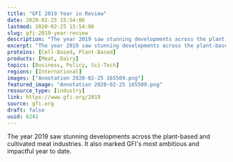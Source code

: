 ```yaml
---
title: "GFI 2019 Year in Review"
date: 2020-02-25 15:54:06
lastmod: 2020-02-25 15:54:06
slug: gfi-2019-year-review
description: "The year 2019 saw stunning developments across the plant-based and cultivated meat industries. It also marked GFI’s most ambitious and impactful year to date."
excerpt: "The year 2019 saw stunning developments across the plant-based and cultivated meat industries. It also marked GFI’s most ambitious and impactful year to date."
proteins: [Cell-Based, Plant-Based]
products: [Meat, Dairy]
topics: [Business, Policy, Sci-Tech]
regions: [International]
images: ["Annotation 2020-02-25 165509.png"]
featured_image: "Annotation 2020-02-25 165509.png"
resource_type: [industry]
link: https://www.gfi.org/2019
source: gfi.org
draft: false
uuid: 6241
---
```

The year 2019 saw stunning developments across the plant-based and
cultivated meat industries. It also marked GFI's most ambitious and
impactful year to date.
